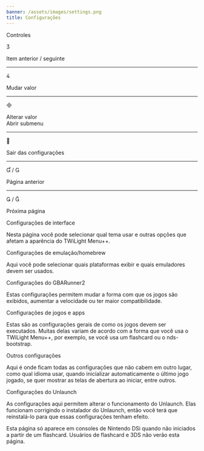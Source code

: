 ```yaml
---
banner: /assets/images/settings.png
title: Configurações
---
```


<div id="conrols" class="section-title">Controles</div>
<div class="section-body">
    <div class="button-action-group">
        <p class="button-action button">&#xE07D;</p>
        <p class="button-action-text">Item anterior / seguinte</p>
    </div>
    <hr>
    <div class="button-action-group">
        <p class="button-action button">&#xE07E;</p>
        <p class="button-action-text">Mudar valor</p>
    </div>
    <hr>
    <div class="button-action-group">
        <p class="button-action button">&#xE000;</p>
        <p class="button-action-text">Alterar valor<br>Abrir submenu</p>
    </div>
    <hr>
    <div class="button-action-group">
        <p class="button-action button">&#xE001;</p>
        <p class="button-action-text">Sair das configurações</p>
    </div>
    <hr>
    <div class="button-action-group">
        <p class="button-action button">&#xE004; / &#xE002;</p>
        <p class="button-action-text">Página anterior</p>
    </div>
    <hr>
    <div class="button-action-group">
        <p class="button-action button">&#xE003; / &#xE005;</p>
        <p class="button-action-text">Próxima página</p>
    </div>
</div>

<div id="gui-settings" class="section-title">Configurações de interface</div>
<div class="section-body">
    <p>Nesta página você pode selecionar qual tema usar e outras opções que afetam a aparência do TWiLight Menu++.</p>
</div>

<div id="emulation-hb-settings" class="section-title">Configurações de emulação/homebrew</div>
<div class="section-body">
    <p>Aqui você pode selecionar quais plataformas exibir e quais emuladores devem ser usados.</p>
</div>

<div id="gbarunner2-settings" class="section-title">Configurações do GBARunner2</div>
<div class="section-body">
    <p>Estas configurações permitem mudar a forma com que os jogos são exibidos, aumentar a velocidade ou ter maior compatibilidade.</p>
</div>

<div id="games-and-apps-settings" class="section-title">Configurações de jogos e apps</div>
<div class="section-body">
    <p>Estas são as configurações gerais de como os jogos devem ser executados. Muitas delas variam de acordo com a forma que você usa o TWiLight Menu++, por exemplo, se você usa um flashcard ou o nds-bootstrap.</p>
</div>

<div id="misc-settings" class="section-title">Outros configurações</div>
<div class="section-body">
    <p>Aqui é onde ficam todas as configurações que não cabem em outro lugar, como qual idioma usar, quando inicializar automaticamente o último jogo jogado, se quer mostrar as telas de abertura ao iniciar, entre outros.</p>
</div>

<div id="unlaunch-settings" class="section-title">Configurações do Unlaunch</div>
<div class="section-body">
    <p>As configurações aqui permitem alterar o funcionamento do Unlaunch. Elas funcionam corrigindo o instalador do Unlaunch, então você terá que reinstalá-lo para que essas configurações tenham efeito.</p>
    <p>Esta página só aparece em consoles de Nintendo DSi quando não iniciados a partir de um flashcard. Usuários de flashcard e 3DS não verão esta página.</p>
</div>
